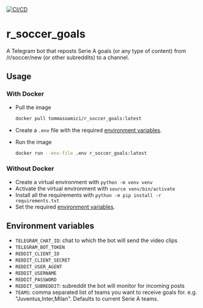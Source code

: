 [![CI/CD](https://github.com/TommasoAmici/r_soccer_goals/actions/workflows/docker.yml/badge.svg)](https://github.com/TommasoAmici/r_soccer_goals/actions/workflows/docker.yml)

# r_soccer_goals

A Telegram bot that reposts Serie A goals (or any type of content) from /r/soccer/new (or other subreddits) to a channel.

## Usage

### With Docker

- Pull the image
  ```zsh
  docker pull tommasoamici/r_soccer_goals:latest
  ```

- Create a `.env` file with the required [environment variables](##Environment-variables).
- Run the image 
  ```zsh
  docker run --env-file .env r_soccer_goals:latest
  ```

### Without Docker

- Create a virtual environment with `python -m venv venv`
- Activate the virtual environment with `source venv/bin/activate`
- Install all the requirements with `python -m pip install -r requirements.txt`
- Set the required [environment variables](##Environment-variables).

## Environment variables

- `TELEGRAM_CHAT_ID`: chat to which the bot will send the video clips
- `TELEGRAM_BOT_TOKEN`
- `REDDIT_CLIENT_ID`
- `REDDIT_CLIENT_SECRET`
- `REDDIT_USER_AGENT`
- `REDDIT_USERNAME`
- `REDDIT_PASSWORD`
- `REDDIT_SUBREDDIT`: subreddit the bot will monitor for incoming posts
- `TEAMS`: comma separated list of teams you want to receive goals for. e.g. "Juventus,Inter,Milan".
  Defaults to current Serie A teams.
